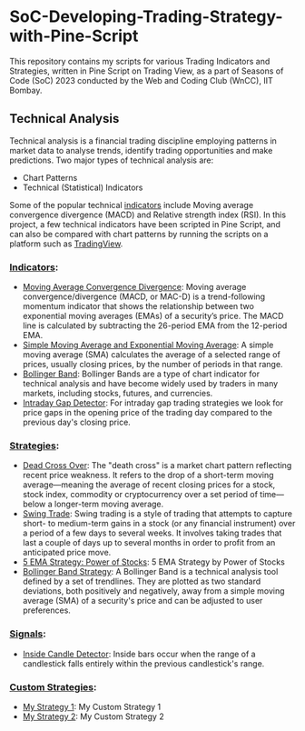 # SoC-Developing-Trading-Strategy-with-Pine-Script

This repository contains my scripts for various Trading Indicators and Strategies, written in Pine Script on Trading View, as a part of Seasons of Code (SoC) 2023 conducted by the Web and Coding Club (WnCC), IIT Bombay. 

## Technical Analysis
Technical analysis is a financial trading discipline employing patterns in market data to analyse trends, identify trading opportunities and make predictions. Two major types of technical analysis are:
- Chart Patterns
- Technical (Statistical) Indicators

Some of the popular technical [indicators](./Indicators) include Moving average convergence divergence (MACD) and Relative strength index (RSI). In this project, a few technical indicators have been scripted in Pine Script, and can also be compared with chart patterns by running the scripts on a platform such as [TradingView](https://www.tradingview.com/pine/). 

### [Indicators](./Indicators):
- [Moving Average Convergence Divergence](./Indicators/MACD.pine): Moving average convergence/divergence (MACD, or MAC-D) is a trend-following momentum indicator that shows the relationship between two exponential moving averages (EMAs) of a security’s price. The MACD line is calculated by subtracting the 26-period EMA from the 12-period EMA. 
- [Simple Moving Average and Exponential Moving Average](./Indicators/EMA_SMA.pine): A simple moving average (SMA) calculates the average of a selected range of prices, usually closing prices, by the number of periods in that range.
- [Bollinger Band](./Indicators/Bollinger_Band.pine): Bollinger Bands are a type of chart indicator for technical analysis and have become widely used by traders in many markets, including stocks, futures, and currencies.
- [Intraday Gap Detector](./Indicators/Intraday_Gap_Detector.pine): For intraday gap trading strategies we look for price gaps in the opening price of the trading day compared to the previous day's closing price.

### [Strategies](./Strategies):
- [Dead Cross Over](./Strategies/Dead_Cross_Over.pine): The "death cross" is a market chart pattern reflecting recent price weakness. It refers to the drop of a short-term moving average—meaning the average of recent closing prices for a stock, stock index, commodity or cryptocurrency over a set period of time—below a longer-term moving average.
- [Swing Trade](./Strategies/Swing_Trade.pine): Swing trading is a style of trading that attempts to capture short- to medium-term gains in a stock (or any financial instrument) over a period of a few days to several weeks. It involves taking trades that last a couple of days up to several months in order to profit from an anticipated price move.
- [5 EMA Strategy: Power of Stocks](./Strategies/5EMA.pine): 5 EMA Strategy by Power of Stocks
- [Bollinger Band Strategy](./Strategies/Bollinger_Band_Strategy.pine): A Bollinger Band is a technical analysis tool defined by a set of trendlines. They are plotted as two standard deviations, both positively and negatively, away from a simple moving average (SMA) of a security's price and can be adjusted to user preferences. 

### [Signals](./Signals):
- [Inside Candle Detector](./Signals/Inside_Candle_Detector.pine): Inside bars occur when the range of a candlestick falls entirely within the previous candlestick's range.

### [Custom Strategies](./Custom_Strategies):
- [My Strategy 1](./Custom_Strategies/My_Strategy_1.pine): My Custom Strategy 1
- [My Strategy 2](./Custom_Strategies/My_Strategy_2.pine): My Custom Strategy 2
